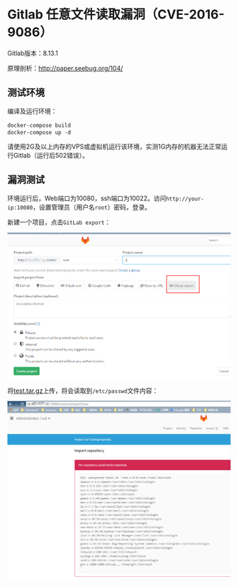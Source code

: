# Gitlab 任意文件读取漏洞（CVE-2016-9086）

Gitlab版本：8.13.1

原理剖析：http://paper.seebug.org/104/

## 测试环境

编译及运行环境：

```
docker-compose build
docker-compose up -d
```

请使用2G及以上内存的VPS或虚拟机运行该环境，实测1G内存的机器无法正常运行Gitlab（运行后502错误）。

## 漏洞测试

环境运行后，Web端口为10080，ssh端口为10022。访问`http://your-ip:10080`，设置管理员（用户名`root`）密码，登录。

新建一个项目，点击`GitLab export`：

![](2.png)

将[test.tar.gz](test.tar.gz)上传，将会读取到`/etc/passwd`文件内容：

![](1.png)